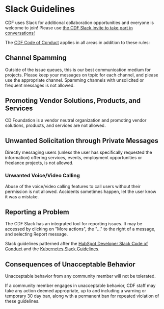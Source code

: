 # Slack Guidelines

CDF uses Slack for additional collaboration opportunities and everyone is welcome to join!
Please use [the CDF Slack Invite to take part in conversations!](https://join.slack.com/t/cdeliveryfdn/shared_invite/zt-nwc0jjd0-G65oEpv5ynFfPD5oOX5Ogg)

The [CDF Code of Conduct](https://github.com/cdfoundation/.github/blob/main/CODE_OF_CONDUCT.md) applies in all areas in addition to these rules:


## Channel Spamming

Outside of the issue queues, this is our best communication medium for projects. Please keep your messages on topic for each channel, and please use the appropriate channel. Spamming channels with unsolicited or frequent messages is not allowed.

## Promoting Vendor Solutions, Products, and Services

CD Foundation is a vendor neutral organization and promoting vendor solutions, products, and services are not allowed. 

## Unwanted Solicitation through Private Messages

Directly messaging users (unless the user has specifically requested the information) offering services, events, employment opportunities or freelance projects, is not allowed. 


### Unwanted Voice/Video Calling

Abuse of the voice/video calling features to call users without their permission is not allowed. Accidents sometimes happen, let the user know it was a mistake.


## Reporting a Problem

The CDF Slack has an integrated tool for reporting issues. It may be accessed by clicking on "More actions", the "..." to the right of a message, and selecting Report message.

Slack guidelines patterned after the [HubSpot Developer Slack Code of Conduct](https://designers.hubspot.com/slack/code-of-conduct) and the [Kubernetes Slack Guidelines](https://github.com/kubernetes/community/blob/master/communication/slack-guidelines.md).


## Consequences of Unacceptable Behavior

Unacceptable behavior from any community member will not be tolerated.

If a community member engages in unacceptable behavior, CDF staff may take any action deemed appropriate, up to and including a warning or temporary 30 day ban, along with a permanent ban for repeated violation of these guidelines.
